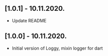 ## [1.0.1] - 10.11.2020.

- Update README

## [1.0.0] - 10.11.2020.

- Initial version of Loggy, mixin logger for dart